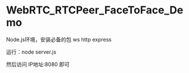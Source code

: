 # WebRTC_RTCPeer_FaceToFace_Demo
Node.js环境，安装必备的包 ws http express

运行：node server.js

然后访问 IP地址:8080  即可
